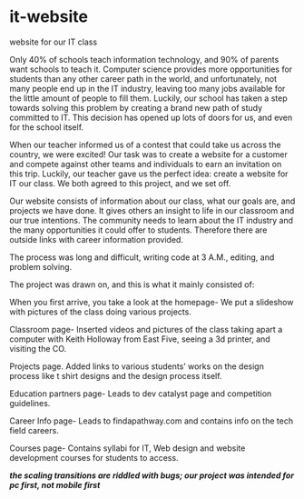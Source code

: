 # it-website
website for our IT class

  Only 40% of schools teach information technology, and 90% of parents want schools to teach it. Computer science provides more opportunities for students than any other career path in the world, and unfortunately, not many people end up in the IT industry, leaving too many jobs available for the little amount of people to fill them. Luckily, our school has taken a step towards solving this problem by creating a brand new path of study committed to IT. This decision has opened up lots of doors for us, and even for the school itself. 

  When our teacher informed us of a contest that could take us across the country, we were excited! Our task was to create a website for a customer and compete against other teams and individuals to earn an invitation on this trip. Luckily, our teacher gave us the perfect idea: create a website for IT our class. We both agreed to this project, and we set off. 

  Our website consists of information about our class, what our goals are, and projects we have done. It gives others an insight to life in our classroom and our true intentions. The community needs to learn about the IT industry and the many opportunities it could offer to students. Therefore there are outside links with career information provided.
  
  The process was long and difficult, writing code at 3 A.M., editing, and problem solving.
  
  The project was drawn on, and this is what it mainly consisted of:
  
  When you first arrive, you take a look at the homepage-
  We put a slideshow with pictures of the class doing various projects.

  Classroom page-
  Inserted videos and pictures of the class taking apart a computer with Keith Holloway from East Five, seeing a 3d printer,   and visiting the CO.

  Projects page.
  Added links to various students’ works on the design process like t shirt designs and the design process itself.

  Education partners page-
  Leads to dev catalyst page and competition guidelines.

  Career Info page-
  Leads to findapathway.com and contains info on the tech field careers.

  Courses page-
  Contains syllabi for IT, Web design and website development courses for students to access. 


***the scaling transitions are riddled with bugs; our project was intended for pc first, not mobile first***

  
